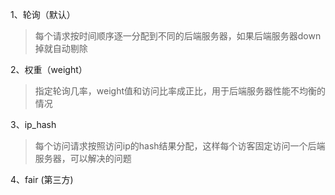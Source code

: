1、轮询（默认）
> 每个请求按时间顺序逐一分配到不同的后端服务器，如果后端服务器down掉就自动剔除

2、权重（weight）
> 指定轮询几率，weight值和访问比率成正比，用于后端服务器性能不均衡的情况

3、ip_hash
> 每个访问请求按照访问ip的hash结果分配，这样每个访客固定访问一个后端服务器，可以解决的问题

4、fair (第三方)
> 
